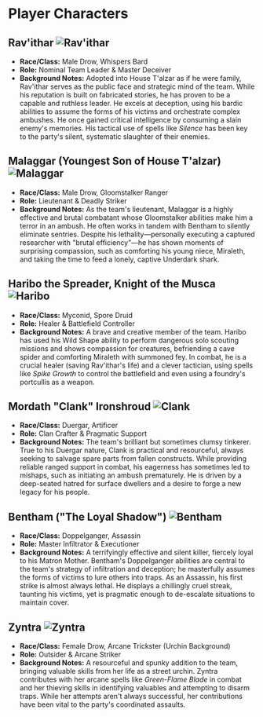 # Player Characters

## **Rav'ithar** ![Rav'ithar](ravithar.webp)
*   **Race/Class:** Male Drow, Whispers Bard
*   **Role:** Nominal Team Leader & Master Deceiver
*   **Background Notes:** Adopted into House T'alzar as if he were family, Rav'ithar serves as the public face and strategic mind of the team. While his reputation is built on fabricated stories, he has proven to be a capable and ruthless leader. He excels at deception, using his bardic abilities to assume the forms of his victims and orchestrate complex ambushes. He once gained critical intelligence by consuming a slain enemy's memories. His tactical use of spells like *Silence* has been key to the party's silent, systematic slaughter of their enemies.

## **Malaggar (Youngest Son of House T'alzar)** ![Malaggar](malaggar.webp)
*   **Race/Class:** Male Drow, Gloomstalker Ranger
*   **Role:** Lieutenant & Deadly Striker
*   **Background Notes:** As the team's lieutenant, Malaggar is a highly effective and brutal combatant whose Gloomstalker abilities make him a terror in an ambush. He often works in tandem with Bentham to silently eliminate sentries. Despite his lethality—personally executing a captured researcher with "brutal efficiency"—he has shown moments of surprising compassion, such as comforting his young niece, Miraleth, and taking the time to feed a lonely, captive Underdark shark.

## **Haribo the Spreader, Knight of the Musca** ![Haribo](haribo.webp)
*   **Race/Class:** Myconid, Spore Druid
*   **Role:** Healer & Battlefield Controller
*   **Background Notes:** A brave and creative member of the team. Haribo has used his Wild Shape ability to perform dangerous solo scouting missions and shows compassion for creatures, befriending a cave spider and comforting Miraleth with summoned fey. In combat, he is a crucial healer (saving Rav'ithar's life) and a clever tactician, using spells like *Spike Growth* to control the battlefield and even using a foundry's portcullis as a weapon.

## **Mordath "Clank" Ironshroud** ![Clank](clank.webp)
*   **Race/Class:** Duergar, Artificer
*   **Role:** Clan Crafter & Pragmatic Support
*   **Background Notes:** The team's brilliant but sometimes clumsy tinkerer. True to his Duergar nature, Clank is practical and resourceful, always seeking to salvage spare parts from fallen constructs. While providing reliable ranged support in combat, his eagerness has sometimes led to mishaps, such as initiating an ambush prematurely. He is driven by a deep-seated hatred for surface dwellers and a desire to forge a new legacy for his people.

## **Bentham ("The Loyal Shadow")** ![Bentham](bentham.webp)
*   **Race/Class:** Doppelganger, Assassin
*   **Role:** Master Infiltrator & Executioner
*   **Background Notes:** A terrifyingly effective and silent killer, fiercely loyal to his Matron Mother. Bentham's Doppelganger abilities are central to the team's strategy of infiltration and deception; he masterfully assumes the forms of victims to lure others into traps. As an Assassin, his first strike is almost always lethal. He displays a chillingly cruel streak, taunting his victims, yet is pragmatic enough to de-escalate situations to maintain cover.

## **Zyntra** ![Zyntra](zyntra.webp)
*   **Race/Class:** Female Drow, Arcane Trickster (Urchin Background)
*   **Role:** Outsider & Arcane Striker
*   **Background Notes:** A resourceful and spunky addition to the team, bringing valuable skills from her life as a street urchin. Zyntra contributes with her arcane spells like *Green-Flame Blade* in combat and her thieving skills in identifying valuables and attempting to disarm traps. While her attempts aren't always successful, her contributions have been vital to the party's coordinated assaults.

